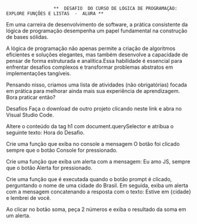                       **  DESAFIO  DO CURSO DE LÓGICA DE PROGRAMAÇÃO: EXPLORE FUNÇÕES E LISTAS  -  ALURA **


Em uma carreira de desenvolvimento de software, a prática consistente da lógica de programação desempenha um papel fundamental na construção de bases sólidas.

A lógica de programação não apenas permite a criação de algoritmos eficientes e soluções elegantes, mas também desenvolve a capacidade de pensar de forma estruturada e analítica.Essa habilidade é essencial para enfrentar desafios complexos e transformar problemas abstratos em implementações tangíveis.

Pensando nisso, criamos uma lista de atividades (não obrigatórias) focada em prática para melhorar ainda mais sua experiência de aprendizagem. Bora praticar então?

Desafios
Faça o download de outro projeto clicando neste link e abra no Visual Studio Code.

Altere o conteúdo da tag h1 com document.querySelector e atribua o seguinte texto: Hora do Desafio.

Crie uma função que exiba no console a mensagem O botão foi clicado sempre que o botão Console for pressionado.

Crie uma função que exiba um alerta com a mensagem: Eu amo JS, sempre que o botão Alerta for pressionado.

Crie uma função que é executada quando o botão prompt é clicado, perguntando o nome de uma cidade do Brasil. Em seguida, exiba um alerta com a mensagem concatenando a resposta com o texto: Estive em {cidade} e lembrei de você.

Ao clicar no botão soma, peça 2 números e exiba o resultado da soma em um alerta.
